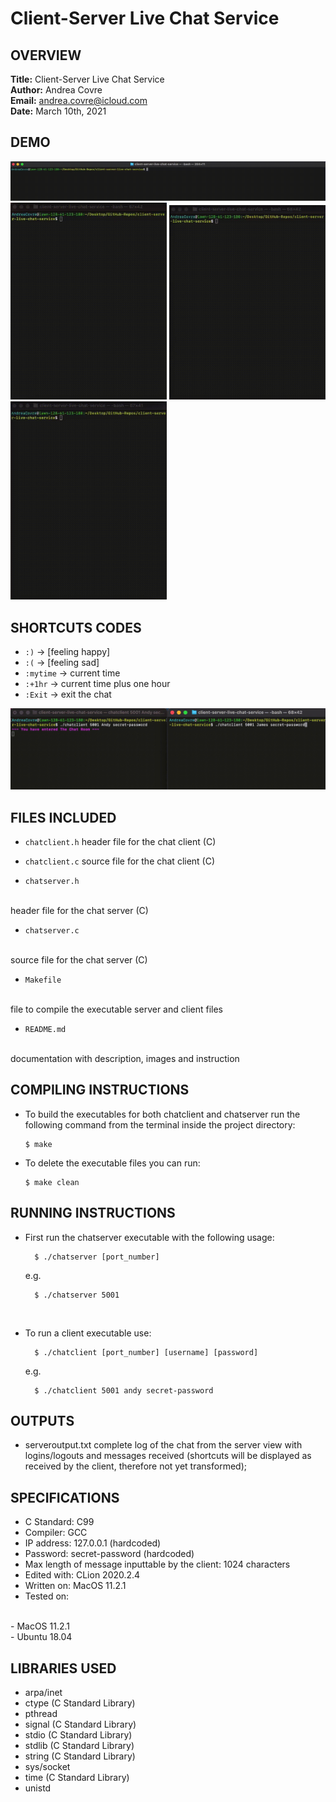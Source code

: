 # Client-Server Live Chat Service

## OVERVIEW

**Title:** Client-Server Live Chat Service
<br>
**Author:** Andrea Covre
<br>
**Email:** andrea.covre@icloud.com
<br>
**Date:** March 10th, 2021
<br>

## DEMO

![Server DEMO by Andrea Covre](/figures/server.gif "Server DEMO")
<img src="/figures/client-1.gif" alt="Client 1 DEMO by Andrea Covre" width="250"/>
<img src="/figures/client-2.gif" alt="Client 2 DEMO by Andrea Covre" width="250"/>
<img src="/figures/client-3.gif" alt="Client 3 DEMO by Andrea Covre" width="250"/>

<!--
![Client 1 DEMO by Andrea Covre](/figures/client-1.gif "Client 1")
![Client 2 DEMO by Andrea Covre](/figures/client-2.gif "Client 2")
![Client 3 DEMO by Andrea Covre](/figures/client-3.gif "Client 3")
-->

## SHORTCUTS CODES

- `:)` → [feeling happy]
- `:(` → [feeling sad]
- `:mytime` → current time
- `:+1hr` → current time plus one hour
- `:Exit` → exit the chat

![Shortcuts codes DEMO by Andrea Covre](/figures/shortcuts-demo.gif "Shortcuts codes DEMO")

## FILES INCLUDED

- `chatclient.h`
    header file for the chat client (C)

- `chatclient.c`
    source file for the chat client (C)

- `chatserver.h`
<br>
    header file for the chat server (C)

- `chatserver.c`
<br>
    source file for the chat server (C)

- `Makefile`
<br>
    file to compile the executable server and client files

- `README.md`
<br>
    documentation with description, images and instruction


## COMPILING INSTRUCTIONS

* To build the executables for both chatclient and chatserver
  run the following command from the terminal inside the project
  directory:
    ```
    $ make
    ```

* To delete the executable files you can run:
    ```
    $ make clean
    ```


## RUNNING INSTRUCTIONS

* First run the chatserver executable with the following
  usage:
  ```
    $ ./chatserver [port_number]
  ```
  e.g.
  ```
    $ ./chatserver 5001
  ```

<br>

* To run a client executable use:
  ```
    $ ./chatclient [port_number] [username] [password]
  ```
  e.g.
  ```
    $ ./chatclient 5001 andy secret-password
  ```

## OUTPUTS

- serveroutput.txt
    complete log of the chat from the server view with
    logins/logouts and messages received (shortcuts
    will be displayed as received by the client, therefore
    not yet transformed);


## SPECIFICATIONS

- C Standard: C99
- Compiler: GCC
- IP address: 127.0.0.1 (hardcoded)
- Password: secret-password (hardcoded)
- Max length of message inputtable by the client: 1024 characters
- Edited with: CLion 2020.2.4
- Written on: MacOS 11.2.1
- Tested on:
<br>
                  - MacOS 11.2.1
<br>
                  - Ubuntu 18.04


## LIBRARIES USED

+ arpa/inet
+ ctype         (C Standard Library)
+ pthread
+ signal        (C Standard Library)
+ stdio         (C Standard Library)
+ stdlib        (C Standard Library)
+ string        (C Standard Library)
+ sys/socket
+ time          (C Standard Library)
+ unistd

